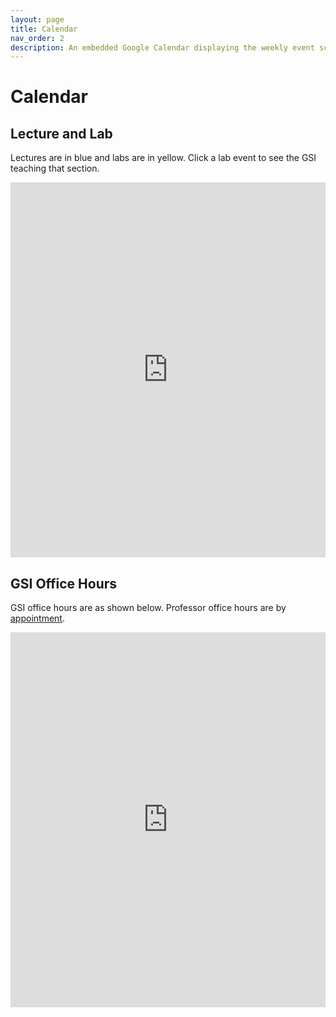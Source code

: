 ```yaml
---
layout: page
title: Calendar
nav_order: 2
description: An embedded Google Calendar displaying the weekly event schedule.
---
```


# Calendar

## Lecture and Lab

Lectures are in blue and labs are in yellow. Click a lab event to see the GSI teaching that section.

<iframe src="https://calendar.google.com/calendar/embed?src=berkeley.edu_j0pk33mc0fdtbmk84cfu999d6g%40group.calendar.google.com&ctz=America%2FLos_Angeles" style="border: none; width: 100%; height: 600px;" frameborder="0" scrolling="no"></iframe>

## GSI Office Hours

GSI office hours are as shown below. Professor office hours are by [appointment](https://mi-suk.youcanbook.me/).

<iframe src="https://calendar.google.com/calendar/embed?src=berkeley.edu_sv89st590ofq6ftk4buj7agi2g%40group.calendar.google.com&ctz=America%2FLos_Angeles" style="border: none; width: 100%; height: 600px;" frameborder="0" scrolling="no"></iframe>